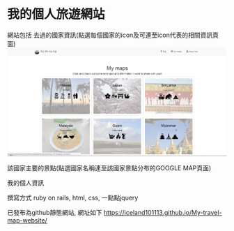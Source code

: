 # 我的個人旅遊網站

網站包括
去過的國家資訊(點選每個國家的icon及可連至icon代表的相關資訊頁面)
![image](https://github.com/iceland101113/My-travel-map-website/blob/master/%E5%9C%96%E7%89%87%2055.png)

該國家主要的景點(點選國家名稱連至該國家景點分布的GOOGLE MAP頁面)

我的個人資訊

撰寫方式
ruby on rails, html, css, 一點點jquery

已發布為github靜態網站, 網址如下
https://iceland101113.github.io/My-travel-map-website/
